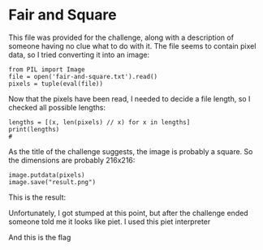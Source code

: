 # Fair and Square

This file was provided for the challenge, along with a description of someone having no clue what to do with it. The file seems to contain pixel data, so I tried converting it into an image:

```$ python3
from PIL import Image
file = open('fair-and-square.txt').read()
pixels = tuple(eval(file))
```
Now that the pixels have been read, I needed to decide a file length, so I checked all possible lengths:
```lengths = [x for x in range(1, len(pixels)) if not len(pixels) % x]
lengths = [(x, len(pixels) // x) for x in lengths]
print(lengths)
# 
```
As the title of the challenge suggests, the image is probably a square. So the dimensions are probably 216x216:
```image = Image.new('RGB', (216, 216))
image.putdata(pixels)
image.save("result.png")
```
This is the result:

Unfortunately, I got stumped at this point, but after the challenge ended someone told me it looks like piet. I used this piet interpreter

And this is the flag
